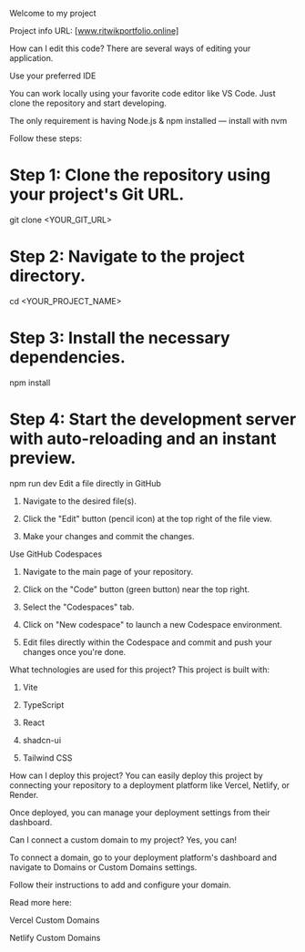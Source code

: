 Welcome to my project

Project info
URL: [www.ritwikportfolio.online]

How can I edit this code?
There are several ways of editing your application.

Use your preferred IDE

You can work locally using your favorite code editor like VS Code. Just clone the repository and start developing.

The only requirement is having Node.js & npm installed — install with nvm

Follow these steps:

# Step 1: Clone the repository using your project's Git URL.
git clone <YOUR_GIT_URL>

# Step 2: Navigate to the project directory.
cd <YOUR_PROJECT_NAME>

# Step 3: Install the necessary dependencies.
npm install

# Step 4: Start the development server with auto-reloading and an instant preview.
npm run dev
Edit a file directly in GitHub

1) Navigate to the desired file(s).

2) Click the "Edit" button (pencil icon) at the top right of the file view.

3) Make your changes and commit the changes.

Use GitHub Codespaces

1) Navigate to the main page of your repository.

2) Click on the "Code" button (green button) near the top right.

3) Select the "Codespaces" tab.

4) Click on "New codespace" to launch a new Codespace environment.

5) Edit files directly within the Codespace and commit and push your changes once you're done.

What technologies are used for this project?
This project is built with:

1) Vite

2) TypeScript

3) React

4) shadcn-ui

5) Tailwind CSS

How can I deploy this project?
You can easily deploy this project by connecting your repository to a deployment platform like Vercel, Netlify, or Render.

Once deployed, you can manage your deployment settings from their dashboard.

Can I connect a custom domain to my project?
Yes, you can!

To connect a domain, go to your deployment platform's dashboard and navigate to Domains or Custom Domains settings.

Follow their instructions to add and configure your domain.

Read more here:

Vercel Custom Domains

Netlify Custom Domains

